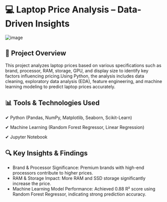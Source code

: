# 💻 Laptop Price Analysis – Data-Driven Insights

![image](https://github.com/user-attachments/assets/fdb49901-0a11-4138-83b0-678efe8bb8c8)


## 📌 Project Overview

This project analyzes laptop prices based on various specifications such as brand, processor, RAM, storage, GPU, and display size to identify key factors influencing pricing.Using Python, the analysis includes data cleaning, exploratory data analysis (EDA), feature engineering, and machine learning modeling to predict laptop prices accurately.

## 📊 Tools & Technologies Used

✔ Python (Pandas, NumPy, Matplotlib, Seaborn, Scikit-Learn)

✔ Machine Learning (Random Forest Regressor, Linear Regression)

✔ Jupyter Notebook

## 🔍 Key Insights & Findings
- Brand & Processor Significance: Premium brands with high-end processors contribute to higher prices.
- RAM & Storage Impact: More RAM and SSD storage significantly increase the price.
- Machine Learning Model Performance: Achieved 0.88 R² score using Random Forest Regressor, indicating strong prediction accuracy.
